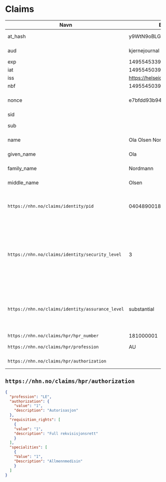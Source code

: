# Claims

| Navn | Eksempelverdi | Beskrivelse |
| --- | --- | --- |
| at_hash | y9WtN9oBLG9q0J6NDbAHZQ | OIDC Access Token hash value |
| aud | kjernejournal | JWT Audience - hvem token-et er tiltenkt |
| exp | 1495545339 | JWT Expiration Time |
| iat | 1495545039 | JWT Issued At | 
| iss | https://helseid-sts.utvikling.nhn.no | JWT Issuer |
| nbf | 1495545039 | JWT Not before |
| nonce | e7bfdd93b9474457a0bf13976c3b30ef | OIDC - random verdi som brukes mot replay-angrep |
| sid | | |
| sub | | Hash-verdi av client_id + pid + salt |
| name | Ola Olsen Nordmann | OIDC spec claim - fullt navn |
| given_name | Ola | OIDC spec claim - fornavn |
| family_name | Nordmann | OIDC spec claim - etternavn |
| middle_name | Olsen | OIDC spec claim - mellomnavn |
| `https://nhn.no/claims/identity/pid` | 04048900181 | Personidentifikator - typisk norsk fødselsnummer, men med støtte for utenlandske |
| `https://nhn.no/claims/identity/security_level` | 3 | Definert av "Rammeverk for autentisering og uavviselighet i elektronisk kommunikasjon med og i offentlig sektor". Mulige verdier: 2, 3 eller 4. Fastsatt i eller iht. identitetstilbyder |
| `https://nhn.no/claims/identity/assurance_level` | substantial | Definert av eIDAS. Mulige verdier: low, substantial eller high. Fastsatt i eller iht. identitetstilbyder. Vil antagelig erstatte security_level på sikt. |
| `https://nhn.no/claims/hpr/hpr_number` | 181000001 | Helsepersonellnummer |
| `https://nhn.no/claims/hpr/profession` | AU | Verdier iht. NHNs kodeverk |
| `https://nhn.no/claims/hpr/authorization` | | JSON-struktur iht. NHNs kodeverk |

## `https://nhn.no/claims/hpr/authorization`

```json
{
  "profession": "LE",
  "authorization": {
    "value": "1",
    "description": "Autorisasjon"
  },
  "requisition_rights": [
    {
  	"value": "1",
  	"description": "Full rekvisisjonsrett"
    }
  ],
  "specialities": [
    {
  	"Value": "1",
  	"Description": "Allmennmedisin"
    }
  ]
}
```
